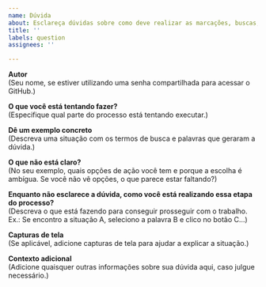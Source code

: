 ```yaml
---
name: Dúvida
about: Esclareça dúvidas sobre como deve realizar as marcações, buscas, ou qualquer outra atividade no sistema.
title: ''
labels: question
assignees: ''

---
```

**Autor**  
(Seu nome, se estiver utilizando uma senha compartilhada para acessar o GitHub.)

**O que você está tentando fazer?**  
(Especifique qual parte do processo está tentando executar.)

**Dê um exemplo concreto**  
(Descreva uma situação com os termos de busca e palavras que geraram a dúvida.)

**O que não está claro?**  
(No seu exemplo, quais opções de ação você tem e porque a escolha é ambígua. Se você não vê opções, o que parece estar faltando?)

**Enquanto não esclarece a dúvida, como você está realizando essa etapa do processo?**  
(Descreva o que está fazendo para conseguir prosseguir com o trabalho.  
Ex.: Se encontro a situação A, seleciono a palavra B e clico no botão C...)

**Capturas de tela**  
(Se aplicável, adicione capturas de tela para ajudar a explicar a situação.)

**Contexto adicional**  
(Adicione quaisquer outras informações sobre sua dúvida aqui, caso julgue necessário.)
